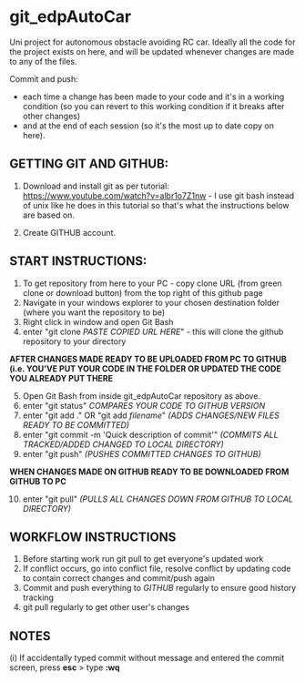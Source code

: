 # git_edpAutoCar
Uni project for autonomous obstacle avoiding RC car. Ideally all the code for the project exists on here, and will be updated whenever changes are made to any of the files. 

Commit and push:
- each time a change has been made to your code and it's in a working condition (so you can revert to this working condition if it breaks after other changes) 
- and at the end of each session (so it's the most up to date copy on here).

## GETTING GIT AND GITHUB:
1. Download and install git as per tutorial:
https://www.youtube.com/watch?v=albr1o7Z1nw - I use git bash instead of unix like he does in this tutorial so that's what the instructions below are based on.

2. Create GITHUB account.

## START INSTRUCTIONS:
1. To get repository from here to your PC - copy clone URL (from green clone or download button) from the top right of this github page
2. Navigate in your windows explorer to your chosen destination folder (where you want the repository to be)
3. Right click in window and open Git Bash
4. enter "git clone *PASTE COPIED URL HERE*" - this will clone the github repository to your directory

**AFTER CHANGES MADE READY TO BE UPLOADED FROM PC TO GITHUB (i.e. YOU'VE PUT YOUR CODE IN THE FOLDER OR UPDATED THE CODE YOU ALREADY PUT THERE**

5. Open Git Bash from inside git_edpAutoCar repository as above.
6. enter "git status" *COMPARES YOUR CODE TO GITHUB VERSION*
7. enter "git add ." OR "git add *filename*" *(ADDS CHANGES/NEW FILES READY TO BE COMMITTED)*
8. enter "git commit -m 'Quick description of commit'" *(COMMITS ALL TRACKED/ADDED CHANGED TO LOCAL DIRECTORY)*
9. enter "git push" *(PUSHES COMMITTED CHANGES TO GITHUB)*

**WHEN CHANGES MADE ON GITHUB READY TO BE DOWNLOADED FROM GITHUB TO PC**

10. enter "git pull" *(PULLS ALL CHANGES DOWN FROM GITHUB TO LOCAL DIRECTORY)*

## WORKFLOW INSTRUCTIONS
1. Before starting work run git pull to get everyone's updated work
2. If conflict occurs, go into conflict file, resolve conflict by updating code to contain correct changes and commit/push again
3. Commit and push everything to *GITHUB* regularly to ensure good history tracking
4. git pull regularly to get other user's changes

## NOTES
(i) If accidentally typed commit without message and entered the commit screen, press **esc** > type **:wq**
